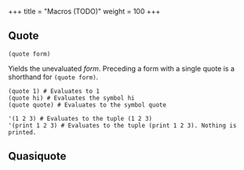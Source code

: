 +++
title = "Macros (TODO)"
weight = 100
+++

## Quote

```phel
(quote form)
```
Yields the unevaluated _form_. Preceding a form with a single quote is a shorthand for `(quote form)`.

```phel
(quote 1) # Evaluates to 1
(quote hi) # Evaluates the symbol hi
(quote quote) # Evaluates to the symbol quote

'(1 2 3) # Evaluates to the tuple (1 2 3)
'(print 1 2 3) # Evaluates to the tuple (print 1 2 3). Nothing is printed.
```

## Quasiquote